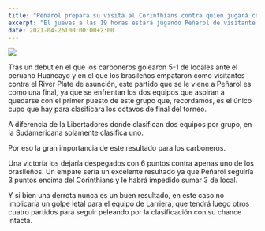 ```yaml
---
title: "Peñarol prepara su visita al Corinthians contra quien jugará como una final"
excerpt: "El jueves a las 19 horas estará jugando Peñarol de visitante ante Corinthians el partido correspondiente a la 2ª fecha de la fase de grupos de la Copa Sudamericana."
date: 2021-04-26T00:00:00+2:00
---
```



<img src="https://camo.githubusercontent.com/777ce7ff77eb2ac48a58e755c0c9d0a7d74c3e61980ca126e2eb5004aef56f43/68747470733a2f2f7777772e72657075626c6963612e636f6d2e75792f77702d636f6e74656e742f75706c6f6164732f323032312f30342f50656e61726f6c312e6a7067">


Tras un debut en el que los carboneros golearon 5-1 de locales ante el peruano Huancayo y en el que los brasileños empataron como visitantes contra el River Plate de asunción, este partido que se le viene a Peñarol es como una final, ya que se enfrentan los dos equipos que aspiran a quedarse con el primer puesto de este grupo que, recordamos, es el único cupo que hay para clasificara los octavos de final del torneo.


A diferencia de la Libertadores donde clasifican dos equipos por grupo, en la Sudamericana solamente clasifica uno.


Por eso la gran importancia de este resultado para los carboneros.


Una victoria los dejaría despegados con 6 puntos contra apenas uno de los brasileños. Un empate sería un excelente resultado ya que Peñarol seguiría 3 puntos encima del Corinthians y le habrá impedido sumar 3 de local.


Y si bien una derrota nunca es un buen resultado, en este caso no implicaría un golpe letal para el equipo de Larriera, que tendrá luego otros cuatro partidos para seguir peleando por la clasificación con su chance intacta.


